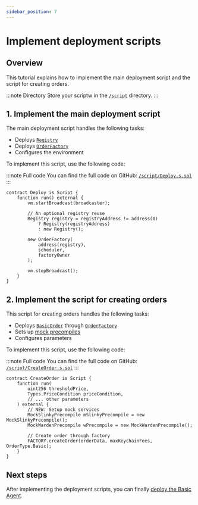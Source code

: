 ```yaml
---
sidebar_position: 7
---
```


# Implement deployment scripts

## Overview

This tutorial explains how to implement the main deployment script and the script for creating orders.

:::note Directory
Store your scriptw in the [`/script`](https://github.com/warden-protocol/wardenprotocol/blob/main/solidity/orders/mocks) directory.
:::

## 1. Implement the main deployment script

The main deployment script handles the following tasks:

- Deploys [`Registry`](structure#3-implement-the-registry)
- Deploys [`OrderFactory`](agent_factory)
- Configures the environment

To implement this script, use the following code:

:::note Full code
You can find the full code on GitHub: [`/script/Deploy.s.sol`](https://github.com/warden-protocol/wardenprotocol/blob/main/solidity/orders/script/Deploy.s.sol)
:::

```solidity title="/script/Deploy.s.sol"
contract Deploy is Script {
    function run() external {
        vm.startBroadcast(broadcaster);
        
        // An optional registry reuse
        Registry registry = registryAddress != address(0) 
            ? Registry(registryAddress)
            : new Registry();
            
        new OrderFactory(
            address(registry),
            scheduler,
            factoryOwner
        );

        vm.stopBroadcast();
    }
}
```

## 2. Implement the script for creating orders


This script for creating orders handles the following tasks:

- Deploys [`BasicOrder`](main_contract) through [`OrderFactory`](agent_factory)
- Sets up [mock precompiles](precompiles)
- Configures parameters

To implement this script, use the following code:

:::note Full code
You can find the full code on GitHub: [`/script/CreateOrder.s.sol`](https://github.com/warden-protocol/wardenprotocol/blob/main/solidity/orders/script/CreateOrder.s.sol)
:::

```solidity title="/script/CreateOrder.s.sol"
contract CreateOrder is Script {
    function run(
        uint256 thresholdPrice,
        Types.PriceCondition priceCondition,
        // ... other parameters
    ) external {
        // NEW: Setup mock services
        MockSlinkyPrecompile mSlinkyPrecompile = new MockSlinkyPrecompile();
        MockWardenPrecompile wPrecompile = new MockWardenPrecompile();
        
        // Create order through factory
        FACTORY.createOrder(orderData, maxKeychainFees, OrderType.Basic);
    }
}
```

## Next steps

After implementing the deployment scripts, you can finally [deploy the Basic Agent](deployment).